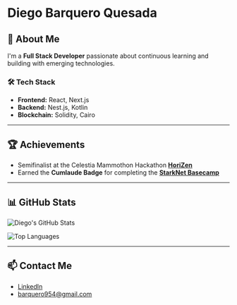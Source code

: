 # Diego Barquero Quesada

## 🚀 About Me
I'm a **Full Stack Developer** passionate about continuous learning and building with emerging technologies.

### 🛠 Tech Stack
- **Frontend:** React, Next.js  
- **Backend:** Nest.js, Kotlin  
- **Blockchain:** Solidity, Cairo  

---

## 🏆 Achievements
- Semifinalist at the Celestia Mammothon Hackathon [**HoriZen**](https://github.com/HoriZenDex)
- Earned the **Cumlaude Badge** for completing the [**StarkNet Basecamp**](https://pyramid.market/asset/0x07606cac9053e9b8b573a4b0a0ce608880f64869e24b8a605210d7a85bb6e5f1/3113424)

---

## 📊 GitHub Stats

![Diego's GitHub Stats](https://github-readme-stats.vercel.app/api?username=DiegoB1911&show_icons=true&theme=radical)

![Top Languages](https://github-readme-stats.vercel.app/api/top-langs/?username=DiegoB1911&layout=compact&theme=radical)

---

## 📫 Contact Me
- [LinkedIn](https://www.linkedin.com/in/diego-barquero-quesada)  
- [barquero954@gmail.com](mailto:barquero954@gmail.com)
